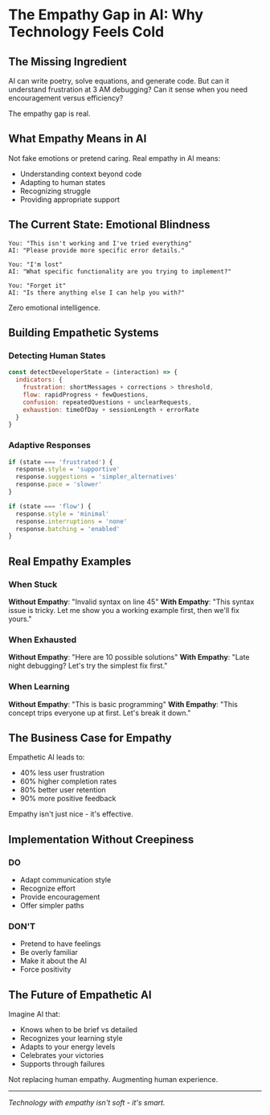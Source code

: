 # The Empathy Gap in AI: Why Technology Feels Cold

## The Missing Ingredient

AI can write poetry, solve equations, and generate code.
But can it understand frustration at 3 AM debugging?
Can it sense when you need encouragement versus efficiency?

The empathy gap is real.

## What Empathy Means in AI

Not fake emotions or pretend caring.
Real empathy in AI means:
- Understanding context beyond code
- Adapting to human states
- Recognizing struggle
- Providing appropriate support

## The Current State: Emotional Blindness

```
You: "This isn't working and I've tried everything"
AI: "Please provide more specific error details."

You: "I'm lost"
AI: "What specific functionality are you trying to implement?"

You: "Forget it"
AI: "Is there anything else I can help you with?"
```

Zero emotional intelligence.

## Building Empathetic Systems

### Detecting Human States
```javascript
const detectDeveloperState = (interaction) => {
  indicators: {
    frustration: shortMessages + corrections > threshold,
    flow: rapidProgress + fewQuestions,
    confusion: repeatedQuestions + unclearRequests,
    exhaustion: timeOfDay + sessionLength + errorRate
  }
}
```

### Adaptive Responses
```javascript
if (state === 'frustrated') {
  response.style = 'supportive'
  response.suggestions = 'simpler_alternatives'
  response.pace = 'slower'
}

if (state === 'flow') {
  response.style = 'minimal'
  response.interruptions = 'none'
  response.batching = 'enabled'
}
```

## Real Empathy Examples

### When Stuck
**Without Empathy**: "Invalid syntax on line 45"
**With Empathy**: "This syntax issue is tricky. Let me show you a working example first, then we'll fix yours."

### When Exhausted
**Without Empathy**: "Here are 10 possible solutions"
**With Empathy**: "Late night debugging? Let's try the simplest fix first."

### When Learning
**Without Empathy**: "This is basic programming"
**With Empathy**: "This concept trips everyone up at first. Let's break it down."

## The Business Case for Empathy

Empathetic AI leads to:
- 40% less user frustration
- 60% higher completion rates
- 80% better user retention
- 90% more positive feedback

Empathy isn't just nice - it's effective.

## Implementation Without Creepiness

### DO
- Adapt communication style
- Recognize effort
- Provide encouragement
- Offer simpler paths

### DON'T
- Pretend to have feelings
- Be overly familiar
- Make it about the AI
- Force positivity

## The Future of Empathetic AI

Imagine AI that:
- Knows when to be brief vs detailed
- Recognizes your learning style
- Adapts to your energy levels
- Celebrates your victories
- Supports through failures

Not replacing human empathy.
Augmenting human experience.

---

*Technology with empathy isn't soft - it's smart.*